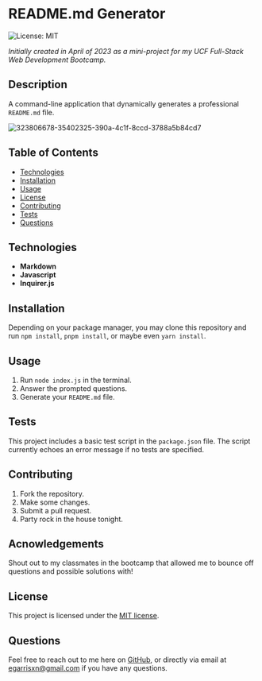 # README.md Generator

![License: MIT](https://img.shields.io/badge/License-MIT-yellow.svg)

_Initially created in April of 2023 as a mini-project for my UCF Full-Stack Web Development Bootcamp._

## Description

A command-line application that dynamically generates a professional `README.md` file.

![323806678-35402325-390a-4c1f-8ccd-3788a5b84cd7](https://github.com/EGARRISXN/readme-generator/assets/126130230/63178ce7-98a6-4cbf-9e35-ff732205db97)

## Table of Contents

- [Technologies](#technologies)
- [Installation](#installation)
- [Usage](#usage)
- [License](#license)
- [Contributing](#contributing)
- [Tests](#tests)
- [Questions](#questions)

## Technologies

- **Markdown**
- **Javascript**
- **Inquirer.js**

## Installation

Depending on your package manager, you may clone this repository and run `npm install`, `pnpm install`, or maybe even `yarn install`.

## Usage

1. Run `node index.js` in the terminal.
2. Answer the prompted questions.
3. Generate your `README.md` file.

## Tests

This project includes a basic test script in the `package.json` file. The script currently echoes an error message if no tests are specified.

## Contributing

1. Fork the repository.
2. Make some changes.
3. Submit a pull request.
4. Party rock in the house tonight.

## Acnowledgements

Shout out to my classmates in the bootcamp that allowed me to bounce off questions and possible solutions with!

## License

This project is licensed under the [MIT license](https://opensource.org/licenses/MIT).

## Questions

Feel free to reach out to me here on [GitHub](https://github.com/EGARRISXN), or directly via email at egarrisxn@gmail.com if you have any questions.
